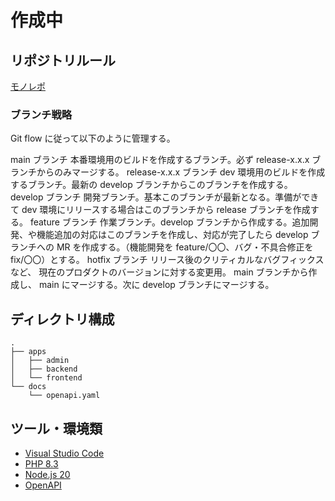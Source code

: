 # 作成中

## リポジトリルール

[モノレポ](https://www.atlassian.com/ja/git/tutorials/monorepos)

### ブランチ戦略

Git flow に従って以下のように管理する。

main ブランチ
本番環境用のビルドを作成するブランチ。必ず release-x.x.x ブランチからのみマージする。
release-x.x.x ブランチ
dev 環境用のビルドを作成するブランチ。最新の develop ブランチからこのブランチを作成する。
develop ブランチ
開発ブランチ。基本このブランチが最新となる。準備ができて dev 環境にリリースする場合はこのブランチから release ブランチを作成する。
feature ブランチ
作業ブランチ。develop ブランチから作成する。追加開発、や機能追加の対応はこのブランチを作成し、対応が完了したら develop ブランチへの MR を作成する。（機能開発を feature/〇〇、バグ・不具合修正を fix/〇〇）とする。
hotfix ブランチ
リリース後のクリティカルなバグフィックスなど、 現在のプロダクトのバージョンに対する変更用。 main ブランチから作成し、 main にマージする。次に develop ブランチにマージする。

## ディレクトリ構成

```console:ディレクトリ構成
.
├── apps
│   ├── admin
│   ├── backend
│   └── frontend
└── docs
    └── openapi.yaml
```

## ツール・環境類

- [Visual Studio Code](https://code.visualstudio.com/)
- [PHP 8.3](https://www.php.net/)
- [Node.js 20](https://nodejs.org/en/)
- [OpenAPI](https://swagger.io/specification/)
